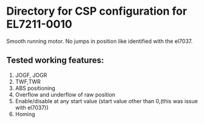 # Directory for CSP configuration for EL7211-0010

Smooth running motor. No jumps in position like identified with the el7037.

## Tested working features:
1. JOGF, JOGR
2. TWF,TWR
3. ABS positioning
4. Overflow and underflow of raw position
5. Enable/disable at any start value (start value other than 0,(this was issue with el7037))
6. Homing
